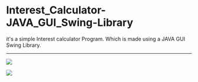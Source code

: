 # Interest_Calculator-JAVA_GUI_Swing-Library
it's a simple Interest calculator Program. Which is made using a JAVA GUI Swing Library.

---

![](https://linkpicture.com/q/demo.gif)








<img src="https://www.linkpicture.com/q/demo.gif" type="image">
